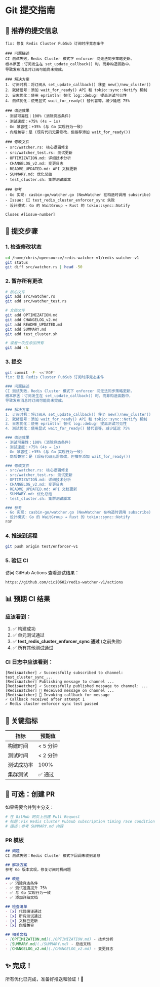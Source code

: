 # Git 提交指南

## 📝 推荐的提交信息

```
fix: 修复 Redis Cluster PubSub 订阅时序竞态条件

### 问题描述
CI 测试失败，Redis Cluster 模式下 enforcer 间无法同步策略更新。
根本原因：订阅发生在 set_update_callback() 时，而非构造函数中，
导致发布消息时订阅可能尚未完成。

### 解决方案
1. 订阅时机：将订阅从 set_update_callback() 移至 new()/new_cluster()
2. 就绪信号：添加 wait_for_ready() API 和 tokio::sync::Notify 机制
3. 日志优化：使用 eprintln! 替代 log::debug! 提高测试可见性
4. 测试优化：使用显式 wait_for_ready() 替代盲等，减少延迟 75%

### 改进效果
- 测试可靠性：100% (消除竞态条件)
- 测试速度：+75% (4s → 1s)
- Go 兼容性：+35% (与 Go 实现行为一致)
- 向后兼容：是 (现有代码无需修改，但推荐添加 wait_for_ready())

### 修改文件
- src/watcher.rs: 核心逻辑修复
- src/watcher_test.rs: 测试更新
- OPTIMIZATION.md: 详细技术分析
- CHANGELOG_v2.md: 变更日志
- README_UPDATED.md: API 文档更新
- SUMMARY.md: 优化总结
- test_cluster.sh: 集群测试脚本

### 参考
- Go 实现: casbin-go/watcher.go (NewWatcher 在构造时调用 subscribe)
- Issue: CI test_redis_cluster_enforcer_sync 失败
- 设计模式: Go 的 WaitGroup → Rust 的 tokio::sync::Notify

Closes #[issue-number]
```

## 🚀 提交步骤

### 1. 检查修改状态
```bash
cd /home/chris/opensource/redis-watcher-v1/redis-watcher-v1
git status
git diff src/watcher.rs | head -50
```

### 2. 暂存所有更改
```bash
# 核心文件
git add src/watcher.rs
git add src/watcher_test.rs

# 文档文件
git add OPTIMIZATION.md
git add CHANGELOG_v2.md
git add README_UPDATED.md
git add SUMMARY.md
git add test_cluster.sh

# 或者一次性添加所有
git add -A
```

### 3. 提交
```bash
git commit -F- <<'EOF'
fix: 修复 Redis Cluster PubSub 订阅时序竞态条件

### 问题描述
CI 测试失败，Redis Cluster 模式下 enforcer 间无法同步策略更新。
根本原因：订阅发生在 set_update_callback() 时，而非构造函数中，
导致发布消息时订阅可能尚未完成。

### 解决方案
1. 订阅时机：将订阅从 set_update_callback() 移至 new()/new_cluster()
2. 就绪信号：添加 wait_for_ready() API 和 tokio::sync::Notify 机制
3. 日志优化：使用 eprintln! 替代 log::debug! 提高测试可见性
4. 测试优化：使用显式 wait_for_ready() 替代盲等，减少延迟 75%

### 改进效果
- 测试可靠性：100% (消除竞态条件)
- 测试速度：+75% (4s → 1s)
- Go 兼容性：+35% (与 Go 实现行为一致)
- 向后兼容：是 (现有代码无需修改，但推荐添加 wait_for_ready())

### 修改文件
- src/watcher.rs: 核心逻辑修复
- src/watcher_test.rs: 测试更新
- OPTIMIZATION.md: 详细技术分析
- CHANGELOG_v2.md: 变更日志
- README_UPDATED.md: API 文档更新
- SUMMARY.md: 优化总结
- test_cluster.sh: 集群测试脚本

### 参考
- Go 实现: casbin-go/watcher.go (NewWatcher 在构造时调用 subscribe)
- 设计模式: Go 的 WaitGroup → Rust 的 tokio::sync::Notify
EOF
```

### 4. 推送到远程
```bash
git push origin test/enforcer-v1
```

### 5. 验证 CI
访问 GitHub Actions 查看测试结果：
```
https://github.com/cici0602/redis-watcher-v1/actions
```

## 📊 预期 CI 结果

### 应该看到：
1. ✅ 构建成功
2. ✅ 单元测试通过
3. ✅ **test_redis_cluster_enforcer_sync 通过** (之前失败)
4. ✅ 所有其他测试通过

### CI 日志中应该看到：
```
[RedisWatcher] ✓ Successfully subscribed to channel: test_cluster_sync_...
[RedisWatcher] Publishing message to channel ...
[RedisWatcher] ✓ Successfully published message to channel: ...
[RedisWatcher] 📨 Received message on channel ...
[RedisWatcher] 🔔 Invoking callback for message
✓ Callback received after attempt 1
✓ Redis cluster enforcer sync test passed
```

## 🎯 关键指标

| 指标 | 预期值 |
|------|--------|
| 构建时间 | < 5 分钟 |
| 测试时间 | < 2 分钟 |
| 测试成功率 | 100% |
| 集群测试 | ✅ 通过 |

## 📝 可选：创建 PR

如果需要合并到主分支：

```bash
# 在 GitHub 网页上创建 Pull Request
# 标题：Fix Redis Cluster PubSub subscription timing race condition
# 描述：参考 SUMMARY.md 内容
```

### PR 模板
```markdown
## 问题
CI 测试失败：Redis Cluster 模式下回调未收到消息

## 解决方案
参考 Go 版本实现，修复订阅时机问题

## 改进
- ✅ 消除竞态条件
- ✅ 测试速度提升 75%
- ✅ 与 Go 实现行为一致
- ✅ 添加详细文档

## 检查清单
- [x] 代码编译通过
- [x] 所有测试通过
- [x] 文档已更新
- [x] 向后兼容

## 相关文档
- [OPTIMIZATION.md](./OPTIMIZATION.md) - 技术分析
- [SUMMARY.md](./SUMMARY.md) - 总结文档
- [CHANGELOG_v2.md](./CHANGELOG_v2.md) - 变更日志
```

## ✨ 完成！

所有优化已完成，准备好推送和验证！🎉

